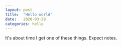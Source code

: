 ```yaml
---
layout: post
title:  "Hello world"
date:   2020-03-28
categories: hello
---
```


It's about time I get one of these things. Expect notes.



